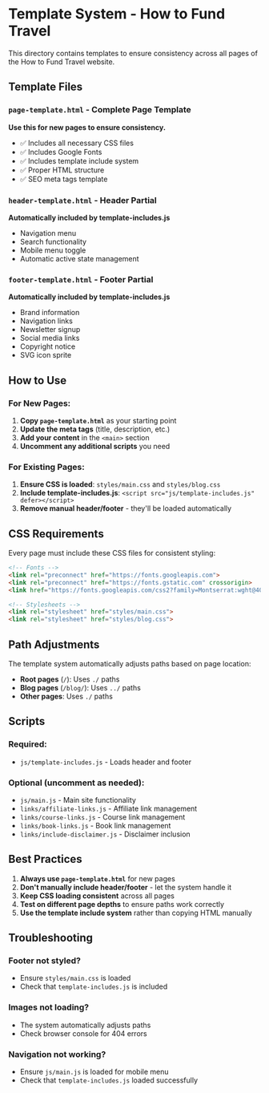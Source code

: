 # Template System - How to Fund Travel

This directory contains templates to ensure consistency across all pages of the How to Fund Travel website.

## Template Files

### `page-template.html` - Complete Page Template
**Use this for new pages to ensure consistency.**

- ✅ Includes all necessary CSS files
- ✅ Includes Google Fonts
- ✅ Includes template include system
- ✅ Proper HTML structure
- ✅ SEO meta tags template

### `header-template.html` - Header Partial
**Automatically included by template-includes.js**

- Navigation menu
- Search functionality
- Mobile menu toggle
- Automatic active state management

### `footer-template.html` - Footer Partial
**Automatically included by template-includes.js**

- Brand information
- Navigation links
- Newsletter signup
- Social media links
- Copyright notice
- SVG icon sprite

## How to Use

### For New Pages:
1. **Copy `page-template.html`** as your starting point
2. **Update the meta tags** (title, description, etc.)
3. **Add your content** in the `<main>` section
4. **Uncomment any additional scripts** you need

### For Existing Pages:
1. **Ensure CSS is loaded**: `styles/main.css` and `styles/blog.css`
2. **Include template-includes.js**: `<script src="js/template-includes.js" defer></script>`
3. **Remove manual header/footer** - they'll be loaded automatically

## CSS Requirements

Every page must include these CSS files for consistent styling:

```html
<!-- Fonts -->
<link rel="preconnect" href="https://fonts.googleapis.com">
<link rel="preconnect" href="https://fonts.gstatic.com" crossorigin>
<link href="https://fonts.googleapis.com/css2?family=Montserrat:wght@400;500;600;700&family=Open+Sans:wght@400;500;600&display=swap" rel="stylesheet">

<!-- Stylesheets -->
<link rel="stylesheet" href="styles/main.css">
<link rel="stylesheet" href="styles/blog.css">
```

## Path Adjustments

The template system automatically adjusts paths based on page location:
- **Root pages** (`/`): Uses `./` paths
- **Blog pages** (`/blog/`): Uses `../` paths
- **Other pages**: Uses `./` paths

## Scripts

### Required:
- `js/template-includes.js` - Loads header and footer

### Optional (uncomment as needed):
- `js/main.js` - Main site functionality
- `links/affiliate-links.js` - Affiliate link management
- `links/course-links.js` - Course link management
- `links/book-links.js` - Book link management
- `links/include-disclaimer.js` - Disclaimer inclusion

## Best Practices

1. **Always use `page-template.html`** for new pages
2. **Don't manually include header/footer** - let the system handle it
3. **Keep CSS loading consistent** across all pages
4. **Test on different page depths** to ensure paths work correctly
5. **Use the template include system** rather than copying HTML manually

## Troubleshooting

### Footer not styled?
- Ensure `styles/main.css` is loaded
- Check that `template-includes.js` is included

### Images not loading?
- The system automatically adjusts paths
- Check browser console for 404 errors

### Navigation not working?
- Ensure `js/main.js` is loaded for mobile menu
- Check that `template-includes.js` loaded successfully 